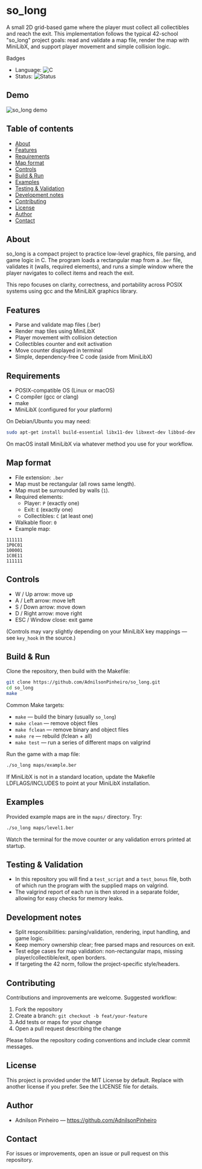 # so_long

A small 2D grid-based game where the player must collect all collectibles and reach the exit. This implementation follows the typical 42-school "so_long" project goals: read and validate a map file, render the map with MiniLibX, and support player movement and simple collision logic.

Badges
- Language: ![C](https://img.shields.io/badge/language-C-orange)
- Status: ![Status](https://img.shields.io/badge/status-completed-brightgreen)

## Demo

![so_long demo](assets/so_long_demo.gif)


## Table of contents
- [About](#about)
- [Features](#features)
- [Requirements](#requirements)
- [Map format](#map-format)
- [Controls](#controls)
- [Build & Run](#build--run)
- [Examples](#examples)
- [Testing & Validation](#testing--validation)
- [Development notes](#development-notes)
- [Contributing](#contributing)
- [License](#license)
- [Author](#author)
- [Contact](#contact)

## About
so_long is a compact project to practice low-level graphics, file parsing, and game logic in C. The program loads a rectangular map from a `.ber` file, validates it (walls, required elements), and runs a simple window where the player navigates to collect items and reach the exit.

This repo focuses on clarity, correctness, and portability across POSIX systems using gcc and the MiniLibX graphics library.

## Features
- Parse and validate map files (.ber)
- Render map tiles using MiniLibX
- Player movement with collision detection
- Collectibles counter and exit activation
- Move counter displayed in terminal
- Simple, dependency-free C code (aside from MiniLibX)

## Requirements
- POSIX-compatible OS (Linux or macOS)
- C compiler (gcc or clang)
- make
- MiniLibX (configured for your platform)

On Debian/Ubuntu you may need:
```bash
sudo apt-get install build-essential libx11-dev libxext-dev libbsd-dev
```
On macOS install MiniLibX via whatever method you use for your workflow.

## Map format
- File extension: `.ber`
- Map must be rectangular (all rows same length).
- Map must be surrounded by walls (`1`).
- Required elements:
  - Player: `P` (exactly one)
  - Exit: `E` (exactly one)
  - Collectibles: `C` (at least one)
- Walkable floor: `0`
- Example map:
```
111111
1P0C01
100001
1C0E11
111111
```

## Controls
- W / Up arrow: move up
- A / Left arrow: move left
- S / Down arrow: move down
- D / Right arrow: move right
- ESC / Window close: exit game

(Controls may vary slightly depending on your MiniLibX key mappings — see `key_hook` in the source.)

## Build & Run
Clone the repository, then build with the Makefile:

```bash
git clone https://github.com/AdnilsonPinheiro/so_long.git
cd so_long
make
```

Common Make targets:
- `make` — build the binary (usually `so_long`)
- `make clean` — remove object files
- `make fclean` — remove binary and object files
- `make re` — rebuild (fclean + all)
- `make test` — run a series of different maps on valgrind

Run the game with a map file:
```bash
./so_long maps/example.ber
```

If MiniLibX is not in a standard location, update the Makefile LDFLAGS/INCLUDES to point at your MiniLibX installation.

## Examples
Provided example maps are in the `maps/` directory. Try:
```bash
./so_long maps/level1.ber
```
Watch the terminal for the move counter or any validation errors printed at startup.

## Testing & Validation
- In this repository you will find a `test_script` and a `test_bonus` file, both of which run the program with the supplied maps on valgrind.
- The valgrind report of each run is then stored in a separate folder, allowing for easy checks for memory leaks.

## Development notes
- Split responsibilities: parsing/validation, rendering, input handling, and game logic.
- Keep memory ownership clear; free parsed maps and resources on exit.
- Test edge cases for map validation: non-rectangular maps, missing player/collectible/exit, open borders.
- If targeting the 42 norm, follow the project-specific style/headers.

## Contributing
Contributions and improvements are welcome. Suggested workflow:
1. Fork the repository
2. Create a branch: `git checkout -b feat/your-feature`
3. Add tests or maps for your change
4. Open a pull request describing the change

Please follow the repository coding conventions and include clear commit messages.

## License
This project is provided under the MIT License by default. Replace with another license if you prefer. See the LICENSE file for details.

## Author
- Adnilson Pinheiro — https://github.com/AdnilsonPinheiro

## Contact
For issues or improvements, open an issue or pull request on this repository.
